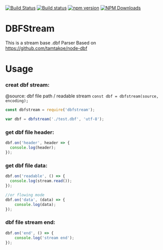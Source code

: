 [![Build Status](https://travis-ci.org/MichaelQQ/dbfstream.svg)](https://travis-ci.org/MichaelQQ/dbfstream) [![Build status](https://ci.appveyor.com/api/projects/status/pxu5c6xyhinjc6d3?svg=true)](https://ci.appveyor.com/project/MichaelQQ/dbfstream)
[![npm version](https://badge.fury.io/js/dbfstream.svg)](https://badge.fury.io/js/dbfstream)
[![NPM Downloads](https://img.shields.io/npm/dt/dbfstream.svg)](https://www.npmjs.com/package/dbfstream)

DBFStream
===
This is a stream base .dbf Parser
Based on https://github.com/tamtakoe/node-dbf

# Usage

### creat dbf stream:

@source: dbf file path / readable stream
`const dbf = dbfstream(source, encoding);`

```js
const dbfstream = require('dbfstream');

var dbf = dbfstream('./test.dbf', 'utf-8');
```

### get dbf file header:

```js
dbf.on('header', header => {
  console.log(header);
});
```

### get dbf file data:

```js
dbf.on('readable', () => {
  console.log(stream.read());
});

//or flowing mode
dbf.on('data', (data) => {
    console.log(data);
});
```

### dbf file stream end:

```js
dbf.on('end', () => {
    console.log('stream end');
});
```
